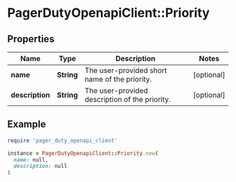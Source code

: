 # PagerDutyOpenapiClient::Priority

## Properties

| Name | Type | Description | Notes |
| ---- | ---- | ----------- | ----- |
| **name** | **String** | The user-provided short name of the priority. | [optional] |
| **description** | **String** | The user-provided description of the priority. | [optional] |

## Example

```ruby
require 'pager_duty_openapi_client'

instance = PagerDutyOpenapiClient::Priority.new(
  name: null,
  description: null
)
```

